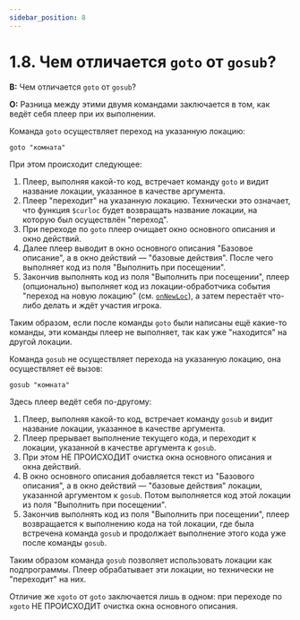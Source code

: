 ```yaml
---
sidebar_position: 8
---
```


# 1.8. Чем отличается `goto` от `gosub`?
<!-- [:faq_01_08] -->

**В:** Чем отличается `goto` от `gosub`?

**О:**
Разница между этими двумя командами заключается в том, как ведёт себя плеер при их выполнении.

Команда `goto` осуществляет переход на указанную локацию:

```qsp
goto "комната"
```

При этом происходит следующее:
1. Плеер, выполняя какой-то код, встречает команду `goto` и видит название локации, указанное в качестве аргумента.
2. Плеер "переходит" на указанную локацию. Технически это означает, что функция `$curloc` будет возвращать название локации, на которую был осуществлён "переход".
3. При переходе по `goto` плеер очищает окно основного описания и окно действий.
4. Далее плеер выводит в окно основного описания "Базовое описание", а в окно действий — "базовые действия". После чего выполняет код из поля "Выполнить при посещении".
5. Закончив выполнять код из поля "Выполнить при посещении", плеер (опционально) выполняет код из локации-обработчика события "переход на новую локацию" (см. [`onNewLoc`](qsp-keyword-sys-var#onnewloc)), а затем перестаёт что-либо делать и ждёт участия игрока.

Таким образом, если после команды `goto` были написаны ещё какие-то команды, эти команды плеер не выполняет, так как уже "находится" на другой локации.

Команда `gosub` не осуществляет перехода на указанную локацию, она осуществляет её вызов:
```qsp
gosub "комната"
```
Здесь плеер ведёт себя по-другому:
1. Плеер, выполняя какой-то код, встречает команду `gosub` и видит название локации, указанное в качестве аргумента.
2. Плеер прерывает выполнение текущего кода, и переходит к локации, указанной в качестве аргумента к `gosub`.
3. При этом НЕ ПРОИСХОДИТ очистка окна основного описания и окна действий.
4. В окно основного описания добавляется текст из "Базового описания", а в окно действий — "базовые действия" локации, указанной аргументом к `gosub`. Потом выполняется код этой локации из поля "Выполнить при посещении".
5. Закончив выполнять код из поля "Выполнить при посещении", плеер возвращается к выполнению кода на той локации, где была встречена команда `gosub` и продолжает выполнение этого кода уже после команды `gosub`.

Таким образом команда `gosub` позволяет использовать локации как подпрограммы. Плеер обрабатывает эти локации, но технически не "переходит" на них.

Отличие же `xgoto` от `goto` заключается лишь в одном: при переходе по `xgoto` НЕ ПРОИСХОДИТ очистка окна основного описания.
